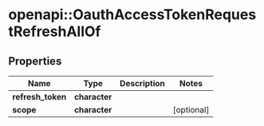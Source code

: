 # openapi::OauthAccessTokenRequestRefreshAllOf


## Properties
Name | Type | Description | Notes
------------ | ------------- | ------------- | -------------
**refresh_token** | **character** |  | 
**scope** | **character** |  | [optional] 


